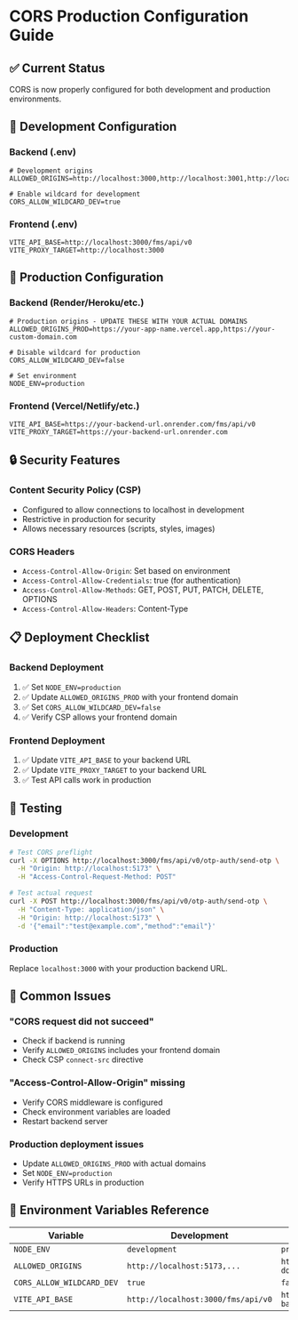 # CORS Production Configuration Guide

## ✅ Current Status
CORS is now properly configured for both development and production environments.

## 🔧 Development Configuration

### Backend (.env)
```env
# Development origins
ALLOWED_ORIGINS=http://localhost:3000,http://localhost:3001,http://localhost:5173,http://127.0.0.1:3000,http://127.0.0.1:3001,http://127.0.0.1:5173

# Enable wildcard for development
CORS_ALLOW_WILDCARD_DEV=true
```

### Frontend (.env)
```env
VITE_API_BASE=http://localhost:3000/fms/api/v0
VITE_PROXY_TARGET=http://localhost:3000
```

## 🚀 Production Configuration

### Backend (Render/Heroku/etc.)
```env
# Production origins - UPDATE THESE WITH YOUR ACTUAL DOMAINS
ALLOWED_ORIGINS_PROD=https://your-app-name.vercel.app,https://your-custom-domain.com

# Disable wildcard for production
CORS_ALLOW_WILDCARD_DEV=false

# Set environment
NODE_ENV=production
```

### Frontend (Vercel/Netlify/etc.)
```env
VITE_API_BASE=https://your-backend-url.onrender.com/fms/api/v0
VITE_PROXY_TARGET=https://your-backend-url.onrender.com
```

## 🔒 Security Features

### Content Security Policy (CSP)
- Configured to allow connections to localhost in development
- Restrictive in production for security
- Allows necessary resources (scripts, styles, images)

### CORS Headers
- `Access-Control-Allow-Origin`: Set based on environment
- `Access-Control-Allow-Credentials`: true (for authentication)
- `Access-Control-Allow-Methods`: GET, POST, PUT, PATCH, DELETE, OPTIONS
- `Access-Control-Allow-Headers`: Content-Type

## 📋 Deployment Checklist

### Backend Deployment
1. ✅ Set `NODE_ENV=production`
2. ✅ Update `ALLOWED_ORIGINS_PROD` with your frontend domain
3. ✅ Set `CORS_ALLOW_WILDCARD_DEV=false`
4. ✅ Verify CSP allows your frontend domain

### Frontend Deployment
1. ✅ Update `VITE_API_BASE` to your backend URL
2. ✅ Update `VITE_PROXY_TARGET` to your backend URL
3. ✅ Test API calls work in production

## 🧪 Testing

### Development
```bash
# Test CORS preflight
curl -X OPTIONS http://localhost:3000/fms/api/v0/otp-auth/send-otp \
  -H "Origin: http://localhost:5173" \
  -H "Access-Control-Request-Method: POST"

# Test actual request
curl -X POST http://localhost:3000/fms/api/v0/otp-auth/send-otp \
  -H "Content-Type: application/json" \
  -H "Origin: http://localhost:5173" \
  -d '{"email":"test@example.com","method":"email"}'
```

### Production
Replace `localhost:3000` with your production backend URL.

## 🚨 Common Issues

### "CORS request did not succeed"
- Check if backend is running
- Verify `ALLOWED_ORIGINS` includes your frontend domain
- Check CSP `connect-src` directive

### "Access-Control-Allow-Origin" missing
- Verify CORS middleware is configured
- Check environment variables are loaded
- Restart backend server

### Production deployment issues
- Update `ALLOWED_ORIGINS_PROD` with actual domains
- Set `NODE_ENV=production`
- Verify HTTPS URLs in production

## 📝 Environment Variables Reference

| Variable | Development | Production |
|----------|-------------|------------|
| `NODE_ENV` | `development` | `production` |
| `ALLOWED_ORIGINS` | `http://localhost:5173,...` | `https://your-domain.com` |
| `CORS_ALLOW_WILDCARD_DEV` | `true` | `false` |
| `VITE_API_BASE` | `http://localhost:3000/fms/api/v0` | `https://your-backend.com/fms/api/v0` |
